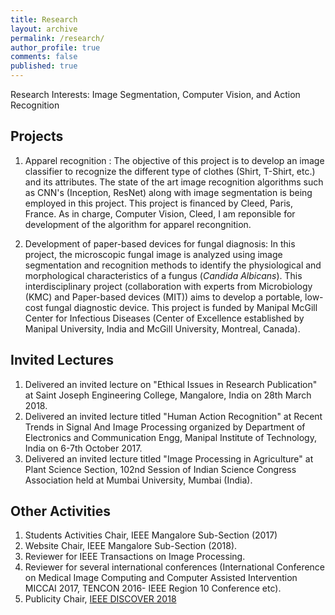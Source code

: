 ```yaml
---
title: Research
layout: archive
permalink: /research/
author_profile: true
comments: false
published: true
---
```


Research Interests: Image Segmentation, Computer Vision, and Action Recognition

## Projects


1. Apparel recognition : The objective of this project is to develop an image classifier to recognize the different type of clothes (Shirt, T-Shirt, etc.) and its attributes. The state of the art image recognition algorithms such as CNN's (Inception, ResNet) along with image segmentation is being employed in this project. This project is financed by Cleed, Paris, France. As in charge, Computer Vision, Cleed, I am reponsible for development of the algorithm for apparel recongnition.

2. Development of paper-based devices for fungal diagnosis: In this project, the microscopic fungal image is analyzed using image segmentation and recognition methods to identify the physiological and morphological characteristics of a fungus (_Candida Albicans_).  This interdisciplinary project (collaboration with experts from Microbiology (KMC) and Paper-based devices (MIT)) aims to develop a portable, low-cost fungal diagnostic device. This project is funded by Manipal McGill Center for Infectious Diseases (Center of Excellence established by Manipal University, India and McGill University, Montreal, Canada).


## Invited Lectures
1. Delivered an invited lecture on "Ethical Issues in Research Publication" at Saint Joseph Engineering College, Mangalore, India on 28th March 2018.
2. Delivered an invited lecture titled "Human Action Recognition" at Recent Trends in Signal And Image Processing organized by Department of Electronics and Communication Engg, Manipal Institute of Technology, India on 6-7th October 2017.
3. Delivered an invited lecture titled "Image Processing in Agriculture" at Plant Science Section, 102nd Session of Indian Science Congress Association held at Mumbai University, Mumbai (India).


## Other Activities
1. Students Activities Chair, IEEE Mangalore Sub-Section (2017)
2. Website Chair, IEEE Mangalore Sub-Section (2018).
3. Reviewer for IEEE Transactions on Image Processing.
4. Reviewer for several international conferences (International Conference on Medical Image Computing and Computer Assisted Intervention MICCAI 2017, TENCON 2016- IEEE Region 10 Conference etc).
5. Publicity Chair, [IEEE DISCOVER 2018](http://www.ieee-discover.org/)

